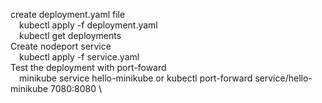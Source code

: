create deployment.yaml file \
    &emsp;kubectl apply -f deployment.yaml \
    &emsp;kubectl get deployments \
Create nodeport service \
    &emsp;kubectl apply -f service.yaml \
Test the deployment with port-foward \
    &emsp;minikube service hello-minikube or kubectl port-forward service/hello-minikube 7080:8080 \
